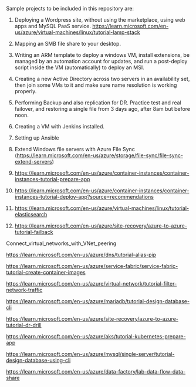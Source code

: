 Sample projects to be included in this repository are:

1. Deploying a Wordpress site, without using the marketplace, using web apps and MySQL PaaS service.
https://learn.microsoft.com/en-us/azure/virtual-machines/linux/tutorial-lamp-stack

2. Mapping an SMB file share to your desktop.

3. Writing an ARM template to deploy a windows VM, install extensions, be managed by an automation account for updates, and run a post-deploy script inside the VM (automatically) to deploy an MSI.

4. Creating a new Active Directory across two servers in an availability set, then join some VMs to it and make sure name resolution is working properly.

5. Performing Backup and also replication for DR. Practice test and real failover, and restoring a single file from 3 days ago, after 8am but before noon.

6. Creating a VM with Jenkins installed.

7. Setting up Ansible 

8. Extend Windows file servers with Azure File Sync (https://learn.microsoft.com/en-us/azure/storage/file-sync/file-sync-extend-servers)

9. https://learn.microsoft.com/en-us/azure/container-instances/container-instances-tutorial-prepare-app

10. https://learn.microsoft.com/en-us/azure/container-instances/container-instances-tutorial-deploy-app?source=recommendations

11. https://learn.microsoft.com/en-us/azure/virtual-machines/linux/tutorial-elasticsearch

12. https://learn.microsoft.com/en-us/azure/site-recovery/azure-to-azure-tutorial-failback

Connect_virtual_networks_with_VNet_peering

https://learn.microsoft.com/en-us/azure/dns/tutorial-alias-pip

https://learn.microsoft.com/en-us/azure/service-fabric/service-fabric-tutorial-create-container-images

https://learn.microsoft.com/en-us/azure/virtual-network/tutorial-filter-network-traffic

https://learn.microsoft.com/en-us/azure/mariadb/tutorial-design-database-cli

https://learn.microsoft.com/en-us/azure/site-recovery/azure-to-azure-tutorial-dr-drill

https://learn.microsoft.com/en-us/azure/aks/tutorial-kubernetes-prepare-app

https://learn.microsoft.com/en-us/azure/mysql/single-server/tutorial-design-database-using-cli

https://learn.microsoft.com/en-us/azure/data-factory/lab-data-flow-data-share